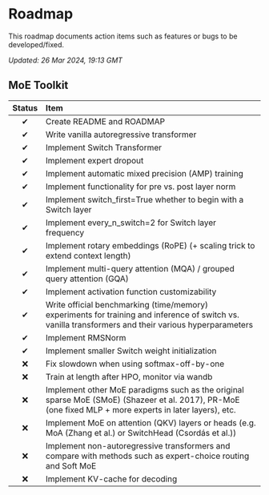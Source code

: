 # Roadmap

This roadmap documents action items such as features or bugs to be developed/fixed.

_Updated: 26 Mar 2024, 19:13 GMT_

## MoE Toolkit

| Status | Item                                                                                                                                                    |
| :----: | :------------------------------------------------------------------------------------------------------------------------------------------------------ |
|   ✔    | Create README and ROADMAP                                                                                                                               |
|   ✔    | Write vanilla autoregressive transformer                                                                                                                |
|   ✔    | Implement Switch Transformer                                                                                                                            |
|   ✔    | Implement expert dropout                                                                                                                                |
|   ✔    | Implement automatic mixed precision (AMP) training                                                                                                      |
|   ✔    | Implement functionality for pre vs. post layer norm                                                                                                     |
|   ✔    | Implement switch_first=True whether to begin with a Switch layer                                                                                        |
|   ✔    | Implement every_n_switch=2 for Switch layer frequency                                                                                                   |
|   ✔    | Implement rotary embeddings (RoPE) (+ scaling trick to extend context length)                                                                           |
|   ✔    | Implement multi-query attention (MQA) / grouped query attention (GQA)                                                                                   |
|   ✔    | Implement activation function customizability                                                                                                           |
|   ✔    | Write official benchmarking (time/memory) experiments for training and inference of switch vs. vanilla transformers and their various hyperparameters   |
|   ✔    | Implement RMSNorm                                                                                                                                       |
|   ✔    | Implement smaller Switch weight initialization                                                                                                          |
|   ❌   | Fix slowdown when using softmax-off-by-one                                                                                                              |
|   ❌   | Train at length after HPO, monitor via wandb                                                                                                            |
|   ❌   | Implement other MoE paradigms such as the original sparse MoE (SMoE) (Shazeer et al. 2017), PR-MoE (one fixed MLP + more experts in later layers), etc. |
|   ❌   | Implement MoE on attention (QKV) layers or heads (e.g. MoA (Zhang et al.) or SwitchHead (Csordás et al.))                                               |
|   ❌   | Implement non-autoregressive transformers and compare with methods such as expert-choice routing and Soft MoE                                           |
|   ❌   | Implement KV-cache for decoding                                                                                                                         |
